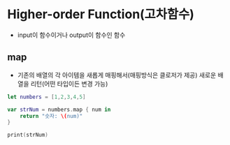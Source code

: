 # Higher-order Function(고차함수)
- input이 함수이거나 output이 함수인 함수

## map
- 기존의 배열의 각 아이템을 새롭게 매핑해서(매핑방식은 클로저가 제공) 새로운 배열을 리턴(어떤 타입이든 변경 가능)
```swift
let numbers = [1,2,3,4,5]

var strNum = numbers.map { num in
    return "숫자: \(num)"
}

print(strNum)
```
